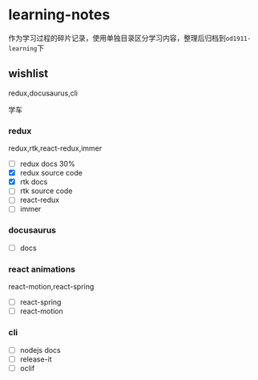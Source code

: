 # learning-notes

作为学习过程的碎片记录，使用单独目录区分学习内容，整理后归档到`od1911-learning`下

## wishlist

redux,docusaurus,cli

学车

### redux

redux,rtk,react-redux,immer

- [ ] redux docs 30%
- [x] redux source code
- [x] rtk docs
- [ ] rtk source code
- [ ] react-redux
- [ ] immer

### docusaurus

- [ ] docs

### react animations

react-motion,react-spring

- [ ] react-spring
- [ ] react-motion

### cli

- [ ] nodejs docs
- [ ] release-it
- [ ] oclif
